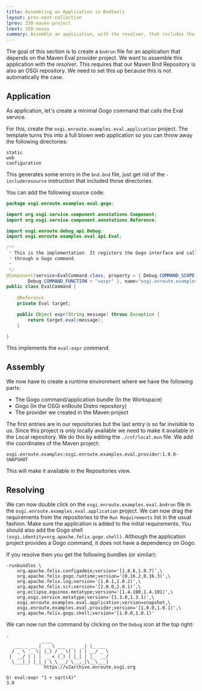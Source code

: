 ```yaml
---
title: Assembling an Application in Bndtools
layout: prev-next-collection
lprev: 330-maven-project
lnext: 350-nexus
summary: Assemble an application, with the resolver, that includes the Maven Eval provider project
---
```


The goal of this section is to create a `bndrun` file for an application that depends on the Maven Eval provider project. We want to assemble this application with the _resolver_. This requires that our Maven Bnd Repository is also an OSGi repository. We need to set this up because this is not automatically the case.

## Application

As application, let's create a minimal Gogo command that calls the Eval service.

For this, create the `osgi.enroute.examples.eval.application` project. The template turns this into a full blown web application so you can throw away the following directories:

	static
	web
	configuration
	
This generates some errors in the `bnd.bnd` file, just get rid of the `-includeresource` instruction that included those directories.

You can add the following source code:

```java
package osgi.enroute.examples.eval.gogo;

import org.osgi.service.component.annotations.Component;
import org.osgi.service.component.annotations.Reference;

import osgi.enroute.debug.api.Debug;
import osgi.enroute.examples.eval.api.Eval;

/**
 * This is the implementation. It registers the Gogo interface and calls it
 * through a Gogo command.
 * 
 */
@Component(service=EvalCommand.class, property = { Debug.COMMAND_SCOPE + "=eval",
		Debug.COMMAND_FUNCTION + "=expr" }, name="osgi.enroute.examples.eval.gogo")
public class EvalCommand {
	
	@Reference
	private Eval target;

	public Object expr(String message) throws Exception {
		return target.eval(message);
	}

}
```

This implements the `eval:expr` command.

##  Assembly

We now have to create a runtime environment where we have the following parts:

* The Gogo command/application bundle (In the Workspace)
* Gogo (In the OSGi enRoute Distro repository)
* The provider we created in the Maven project

The first entries are in our repositories but the last entry is so far invisible to us. Since this project is only locally available we need to make it available in the Local repository. We do this by editing the `./cnf/local.mvn` file. We add the coordinates of the Maven project:

	osgi.enroute.examples:osgi.enroute.examples.eval.provider:1.0.0-SNAPSHOT

This will make it available in the Repositories view.

## Resolving

We can now double click on the `osgi.enroute.examples.eval.bndrun` file in the `osgi.enroute.examples.eval.application` project. We can now drag the requirements from the repositories to the `Run Requirements` list in the usual fashion. Make sure the application is added to the initial requirements. You should also add the Gogo shell `(osgi.identity=org.apache.felix.gogo.shell)`. Although the application project provides a Gogo command, it does not have a dependency on Gogo.

If you resolve then you get the following bundles (or similar):

	-runbundles \
		org.apache.felix.configadmin;version='[1.8.6,1.8.7)',\
		org.apache.felix.gogo.runtime;version='[0.16.2,0.16.3)',\
		org.apache.felix.log;version='[1.0.1,1.0.2)',\
		org.apache.felix.scr;version='[2.0.0,2.0.1)',\
		org.eclipse.equinox.metatype;version='[1.4.100,1.4.101)',\
		org.osgi.service.metatype;version='[1.3.0,1.3.1)',\
		osgi.enroute.examples.eval.application;version=snapshot,\
		osgi.enroute.examples.eval.provider;version='[1.0.0,1.0.1)',\
		org.apache.felix.gogo.shell;version='[1.0.0,1.0.1)'

We can now run the command by clicking on the `Debug` icon at the top right:

	.
	             ____
	   ___ _ __ |  _ \ ___  _   _| |_ ___ 
	  / _ \ '_ \| |_) / _ \| | | | __/ _ \
	 |  __/ | | |  _ < (_) | |_| | |_  __/
	  \___|_| |_|_| \_\___/ \__,_|\__\___|
	              https://v2archive.enroute.osgi.org
	              
	G! eval:expr "1 + sqrt(4)"
	3.0



 


